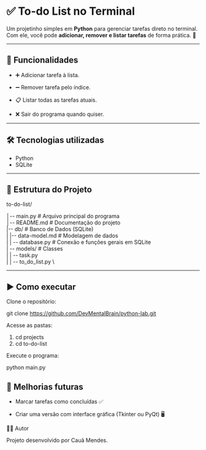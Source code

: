 # ✅ To-do List no Terminal

Um projetinho simples em **Python** para gerenciar tarefas direto no terminal.
Com ele, você pode **adicionar, remover e listar tarefas** de forma prática. 🚀

---

## 📌 Funcionalidades

- ➕ Adicionar tarefa à lista.

- ➖ Remover tarefa pelo índice.

- 📋 Listar todas as tarefas atuais.

- ❌ Sair do programa quando quiser.

---

## 🛠️ Tecnologias utilizadas

- Python
- SQLite

---

## 📂 Estrutura do Projeto

to-do-list/

│-- main.py                 # Arquivo principal do programa \
│-- README.md               # Documentação do projeto \
|-- db/                     # Banco de Dados (SQLite) \
| |-- data-model.md         # Modelagem de dados \
| | -- database.py          # Conexão e funções gerais em SQLite \
| -- models/                # Classes \
| | -- task.py \
| | -- to_do_list.py \

---

## ▶️ Como executar

Clone o repositório:

git clone https://github.com/DevMentalBrain/python-lab.git


Acesse as pastas:

1. cd projects
2. cd to-do-list

Execute o programa:

python main.py

## 🚀 Melhorias futuras

- Marcar tarefas como concluídas ✅

- Criar uma versão com interface gráfica (Tkinter ou PyQt) 🖥️

👨‍💻 Autor

Projeto desenvolvido por Cauã Mendes.